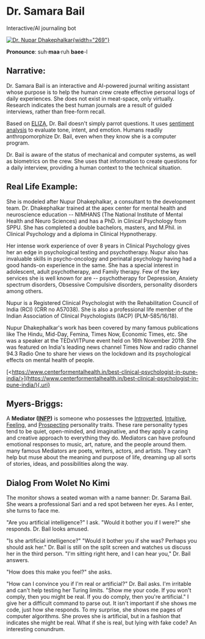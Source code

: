 # Dr. Samara Bail

Interactive/AI journaling bot

[![Dr. Nupar Dhakephalkar](https://www.centerformentalhealth.in/wp-content/uploads/2019/02/Nupur-Dhakephalkar-1.png){width="269"}](https://www.centerformentalhealth.in/best-clinical-psychologist-in-pune-india/)

**Pronounce**: suh·**maa**·ruh **baee**-l

## **Narrative:**

Dr. Samara Bail is an interactive and AI-powered journal writing assistant whose purpose is to help the human crew create effective personal logs of daily experiences. She does not exist in meat-space, only virtually. Research indicates the best human journals are a result of guided interviews, rather than free-form recall.

Based on [ELIZA](https://en.wikipedia.org/wiki/ELIZA), Dr. Bail doesn't simply parrot questions. It uses [sentiment analysis](https://en.wikipedia.org/wiki/Sentiment_analysis) to evaluate tone, intent, and emotion. Humans readily anthropomorphize Dr. Bail, even when they know she is a computer program.

Dr. Bail is aware of the status of mechanical and computer systems, as well as biometrics on the crew. She uses that information to create questions for a daily interview, providing a human context to the technical situation.

## **Real Life Example:**

She is modeled after Nupur Dhakephalkar, a consultant to the development team. Dr. Dhakephalkar trained at the apex center for mental health and neuroscience education -- NIMHANS (The National Institute of Mental Health and Neuro Sciences) and has a PhD. in Clinical Psychology from SPPU. She has completed a double bachelors, masters, and M.Phil. in Clinical Psychology and a diploma in Clinical Hypnotherapy.

Her intense work experience of over 8 years in Clinical Psychology gives her an edge in psychological testing and psychotherapy. Nupur also has invaluable skills in psycho-oncology and perinatal psychology having had a good hands-on experience in the same. She has a special interest in adolescent, adult psychotherapy, and Family therapy. Few of the key services she is well known for are -- psychotherapy for Depression, Anxiety spectrum disorders, Obsessive Compulsive disorders, personality disorders among others.

Nupur is a Registered Clinical Psychologist with the Rehabilitation Council of India (RCI) (CRR no A57038). She is also a professional life member of the Indian Association of Clinical Psychologists (IACP) (PLM-585/16/18).

Nupur Dhakephalkar's work has been covered by many famous publications like The Hindu, Mid-Day, Femina, Times Now, Economic Times, etc. She was a speaker at the TEDxVITPune event held on 16th November 2019. She was featured on India's leading news channel Times Now and radio channel 94.3 Radio One to share her views on the lockdown and its psychological effects on mental health of people.

[\<https://www.centerformentalhealth.in/best-clinical-psychologist-in-pune-india/>](https://www.centerformentalhealth.in/best-clinical-psychologist-in-pune-india/){.uri}

## **Myers-Briggs**: 

A **Mediator ([INFP](https://www.16personalities.com/infp-personality))** is someone who possesses the [Introverted](https://www.16personalities.com/articles/mind-introverted-vs-extraverted), [Intuitive](https://www.16personalities.com/articles/energy-intuitive-vs-observant), [Feeling](https://www.16personalities.com/articles/nature-thinking-vs-feeling), and [Prospecting](https://www.16personalities.com/articles/tactics-judging-vs-prospecting) personality traits. These rare personality types tend to be quiet, open-minded, and imaginative, and they apply a caring and creative approach to everything they do. Mediators can have profound emotional responses to music, art, nature, and the people around them. many famous Mediators are poets, writers, actors, and artists. They can't help but muse about the meaning and purpose of life, dreaming up all sorts of stories, ideas, and possibilities along the way.

## **Dialog From Wolet No Kimi**

The monitor shows a seated woman with a name banner: Dr. Sarama Bail. She wears a professional Sari and a red spot between her eyes. As I enter, she turns to face me.

"Are you artificial intelligence?" I ask. "Would it bother you if I were?" she responds. Dr. Bail looks amused.

"Is she artificial intelligence?" "Would it bother you if she was? Perhaps you should ask her." Dr. Bail is still on the split screen and watches us discuss her in the third person. "I'm sitting right here, and I can hear you," Dr. Bail answers.

"How does this make you feel?" she asks.

"How can I convince you if I'm real or artificial?" Dr. Bail asks. I'm irritable and can't help testing her Turing limits. "Show me your code. If you won't comply, then you might be real. If you do comply, then you're artificial." I give her a difficult command to parse out. It isn't important if she shows me code, just how she responds. To my surprise, she shows me pages of computer algorithms. She proves she is artificial, but in a fashion that indicates she might be real. What if she is real, but lying with fake code? An interesting conundrum. 
